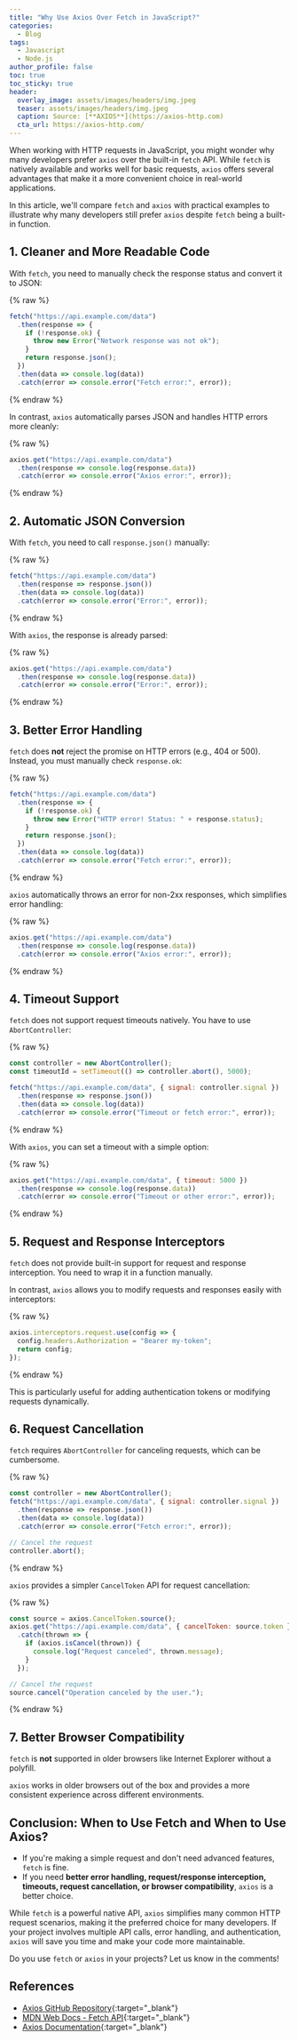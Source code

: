 ```yaml
---
title: "Why Use Axios Over Fetch in JavaScript?"
categories:
  - Blog
tags:
  - Javascript
  - Node.js
author_profile: false
toc: true
toc_sticky: true
header:
  overlay_image: assets/images/headers/img.jpeg
  teaser: assets/images/headers/img.jpeg
  caption: Source: [**AXIOS**](https://axios-http.com)
  cta_url: https://axios-http.com/
---
```


When working with HTTP requests in JavaScript, you might wonder why many developers prefer `axios` over the built-in `fetch` API. While `fetch` is natively available and works well for basic requests, `axios` offers several advantages that make it a more convenient choice in real-world applications.


In this article, we'll compare `fetch` and `axios` with practical examples to illustrate why many developers still prefer `axios` despite `fetch` being a built-in function.


## 1. Cleaner and More Readable Code


With `fetch`, you need to manually check the response status and convert it to JSON:



{% raw %}
```javascript
fetch("https://api.example.com/data")
  .then(response => {
    if (!response.ok) {
      throw new Error("Network response was not ok");
    }
    return response.json();
  })
  .then(data => console.log(data))
  .catch(error => console.error("Fetch error:", error));
```
{% endraw %}



In contrast, `axios` automatically parses JSON and handles HTTP errors more cleanly:



{% raw %}
```javascript
axios.get("https://api.example.com/data")
  .then(response => console.log(response.data))
  .catch(error => console.error("Axios error:", error));
```
{% endraw %}



## 2. Automatic JSON Conversion


With `fetch`, you need to call `response.json()` manually:



{% raw %}
```javascript
fetch("https://api.example.com/data")
  .then(response => response.json())
  .then(data => console.log(data))
  .catch(error => console.error("Error:", error));
```
{% endraw %}



With `axios`, the response is already parsed:



{% raw %}
```javascript
axios.get("https://api.example.com/data")
  .then(response => console.log(response.data))
  .catch(error => console.error("Error:", error));
```
{% endraw %}



## 3. Better Error Handling


`fetch` does **not** reject the promise on HTTP errors (e.g., 404 or 500). Instead, you must manually check `response.ok`:



{% raw %}
```javascript
fetch("https://api.example.com/data")
  .then(response => {
    if (!response.ok) {
      throw new Error("HTTP error! Status: " + response.status);
    }
    return response.json();
  })
  .then(data => console.log(data))
  .catch(error => console.error("Fetch error:", error));
```
{% endraw %}



`axios` automatically throws an error for non-2xx responses, which simplifies error handling:



{% raw %}
```javascript
axios.get("https://api.example.com/data")
  .then(response => console.log(response.data))
  .catch(error => console.error("Axios error:", error));
```
{% endraw %}



## 4. Timeout Support


`fetch` does not support request timeouts natively. You have to use `AbortController`:



{% raw %}
```javascript
const controller = new AbortController();
const timeoutId = setTimeout(() => controller.abort(), 5000);

fetch("https://api.example.com/data", { signal: controller.signal })
  .then(response => response.json())
  .then(data => console.log(data))
  .catch(error => console.error("Timeout or fetch error:", error));
```
{% endraw %}



With `axios`, you can set a timeout with a simple option:



{% raw %}
```javascript
axios.get("https://api.example.com/data", { timeout: 5000 })
  .then(response => console.log(response.data))
  .catch(error => console.error("Timeout or other error:", error));
```
{% endraw %}



## 5. Request and Response Interceptors


`fetch` does not provide built-in support for request and response interception. You need to wrap it in a function manually.


In contrast, `axios` allows you to modify requests and responses easily with interceptors:



{% raw %}
```javascript
axios.interceptors.request.use(config => {
  config.headers.Authorization = "Bearer my-token";
  return config;
});
```
{% endraw %}



This is particularly useful for adding authentication tokens or modifying requests dynamically.


## 6. Request Cancellation


`fetch` requires `AbortController` for canceling requests, which can be cumbersome.



{% raw %}
```javascript
const controller = new AbortController();
fetch("https://api.example.com/data", { signal: controller.signal })
  .then(response => response.json())
  .then(data => console.log(data))
  .catch(error => console.error("Fetch error:", error));

// Cancel the request
controller.abort();
```
{% endraw %}



`axios` provides a simpler `CancelToken` API for request cancellation:



{% raw %}
```javascript
const source = axios.CancelToken.source();
axios.get("https://api.example.com/data", { cancelToken: source.token })
  .catch(thrown => {
    if (axios.isCancel(thrown)) {
      console.log("Request canceled", thrown.message);
    }
  });

// Cancel the request
source.cancel("Operation canceled by the user.");
```
{% endraw %}



## 7. Better Browser Compatibility


`fetch` is **not** supported in older browsers like Internet Explorer without a polyfill.


`axios` works in older browsers out of the box and provides a more consistent experience across different environments.


## Conclusion: When to Use Fetch and When to Use Axios?

- If you're making a simple request and don't need advanced features, `fetch` is fine.
- If you need **better error handling, request/response interception, timeouts, request cancellation, or browser compatibility**, `axios` is a better choice.

While `fetch` is a powerful native API, `axios` simplifies many common HTTP request scenarios, making it the preferred choice for many developers. If your project involves multiple API calls, error handling, and authentication, `axios` will save you time and make your code more maintainable.


Do you use `fetch` or `axios` in your projects? Let us know in the comments!


## References

- [Axios GitHub Repository](https://github.com/axios/axios){:target="_blank"}
- [MDN Web Docs - Fetch API](https://developer.mozilla.org/en-US/docs/Web/API/Fetch_API){:target="_blank"}
- [Axios Documentation](https://axios-http.com/){:target="_blank"}
